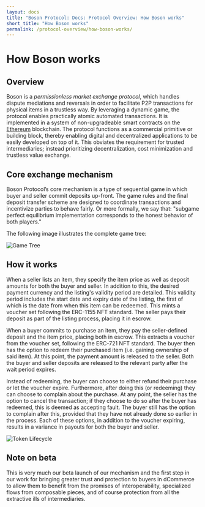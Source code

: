 ```yaml
---
layout: docs
title: "Boson Protocol: Docs: Protocol Overview: How Boson works"
short_title: "How Boson works"
permalink: /protocol-overview/how-boson-works/
---
```


# How Boson works

## Overview

Boson is a _permissionless market exchange protocol_, which handles dispute
mediations and reversals in order to facilitate P2P transactions for physical
items in a trustless way. By leveraging a dynamic game, the protocol enables
practically atomic automated transactions. It is implemented in a system of
non-upgradeable smart contracts on the [Ethereum](https://ethereum.org/)
blockchain. The protocol functions as a commercial primitive or building block,
thereby enabling digital and decentralized applications to be easily developed
on top of it. This obviates the requirement for trusted intermediaries; instead
prioritizing decentralization, cost minimization and trustless value exchange.

## Core exchange mechanism

Boson Protocol’s core mechanism is a type of sequential game in which buyer and
seller commit deposits up-front. The game rules and the final deposit transfer
scheme are designed to coordinate transactions and incentivize parties to behave
fairly. Or more formally, we say that: "subgame perfect equilibrium
implementation corresponds to the honest behavior of both players."

The following image illustrates the complete game tree:

![Game Tree](/images/docs/game-tree.jpg)

## How it works

When a seller lists an item, they specify the item price as well as deposit
amounts for both the buyer and seller. In addition to this, the desired payment
currency and the listing's validity period are detailed. This validity period
includes the start date and expiry date of the listing, the first of which is
the date from when this item can be redeemed. This mints a voucher set following
the ERC-1155 NFT standard. The seller pays their deposit as part of the listing
process, placing it in escrow.

When a buyer commits to purchase an item, they pay the seller-defined deposit
and the item price, placing both in escrow. This extracts a voucher from the
voucher set, following the ERC-721 NFT standard. The buyer then has the option
to redeem their purchased item (i.e. gaining ownership of said item). At this
point, the payment amount is released to the seller. Both the buyer and seller
deposits are released to the relevant party after the wait period expires.

Instead of redeeming, the buyer can choose to either refund their purchase or
let the voucher expire. Furthermore, after doing this (or redeeming) they can
choose to complain about the purchase. At any point, the seller has the option
to cancel the transaction; if they choose to do so after the buyer has redeemed,
this is deemed as accepting fault. The buyer still has the option to complain
after this, provided that they have not already done so earlier in the process.
Each of these options, in addition to the voucher expiring, results in a
variance in payouts for both the buyer and seller.

![Token Lifecycle](/images/docs/token-lifecycle.png)

## Note on beta

This is very much our beta launch of our mechanism and the first step in our
work for bringing greater trust and protection to buyers in dCommerce to allow
them to benefit from the promises of interoperability, specialized flows from
composable pieces, and of course protection from all the extractive ills of
intermediaries.
